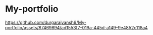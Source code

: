 # My-portfolio



https://github.com/durgarajvansh9/My-portfolio/assets/87469894/ad1553f7-019a-445d-a149-9e4852c118a4


